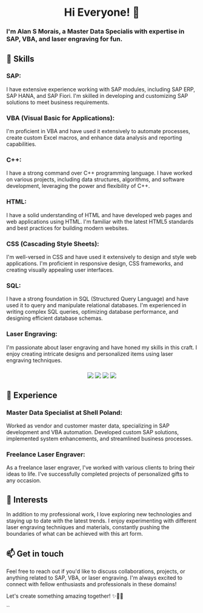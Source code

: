 <div align="center">

# Hi Everyone! 👋

</div>

<h3 align="left">I'm Alan S Morais, a Master Data Specialis with expertise in SAP, VBA, and laser engraving for fun.</h3>

## 🧰 Skills

<h3 align="left">SAP:</h3>
<p align="left">I have extensive experience working with SAP modules, including SAP ERP, SAP HANA, and SAP Fiori. I'm skilled in developing and customizing SAP solutions to meet business requirements.</p>

<h3 align="left">VBA (Visual Basic for Applications):</h3>
<p align="left">I'm proficient in VBA and have used it extensively to automate processes, create custom Excel macros, and enhance data analysis and reporting capabilities.</p>

<h3 align="left">C++:</h3>
<p align="left">I have a strong command over C++ programming language. I have worked on various projects, including data structures, algorithms, and software development, leveraging the power and flexibility of C++.</p>

<h3 align="left">HTML:</h3>
<p align="left">I have a solid understanding of HTML and have developed web pages and web applications using HTML. I'm familiar with the latest HTML5 standards and best practices for building modern websites.</p>

<h3 align="left">CSS (Cascading Style Sheets):</h3>
<p align="left">I'm well-versed in CSS and have used it extensively to design and style web applications. I'm proficient in responsive design, CSS frameworks, and creating visually appealing user interfaces.</p>

<h3 align="left">SQL:</h3>
<p align="left">I have a strong foundation in SQL (Structured Query Language) and have used it to query and manipulate relational databases. I'm experienced in writing complex SQL queries, optimizing database performance, and designing efficient database schemas.</p>

<h3 align="left">Laser Engraving:</h3>
<p align="left">I'm passionate about laser engraving and have honed my skills in this craft. I enjoy creating intricate designs and personalized items using laser engraving techniques.</p>

<h3 align="center"></h3> <h3 align="center"></h3> <h3 align="center"></h3> <h3 align="center"></h3>

<p align="center"><img src="https://img.shields.io/badge/-C++-00599C?style=flat-square&logo=c%2B%2B&logoColor=white"> <img src="https://img.shields.io/badge/-HTML-E34F26?style=flat-square&logo=html5&logoColor=white">  <img src="https://img.shields.io/badge/-VBA-007ACC?style=flat-square&logo=vba&logoColor=white"> <img src="https://img.shields.io/badge/-SQL-4479A1?style=flat-square&logo=postgresql&logoColor=white"></p>


## 💼 Experience

<h3 align="left">Master Data Specialist at Shell Poland:</h3>
<p align="left">Worked as vendor and customer master data, specializing in SAP development and VBA automation. Developed custom SAP solutions, implemented system enhancements, and streamlined business processes.</p>

<h3 align="left">Freelance Laser Engraver:</h3>
<p align="left">As a freelance laser engraver, I've worked with various clients to bring their ideas to life. I've successfully completed projects of personalized gifts to any occasion.</p>

## 🌱 Interests

<p align="left">In addition to my professional work, I love exploring new technologies and staying up to date with the latest trends. I enjoy experimenting with different laser engraving techniques and materials, constantly pushing the boundaries of what can be achieved with this art form.</p>

## 📫 Get in touch

<p align="left">Feel free to reach out if you'd like to discuss collaborations, projects, or anything related to SAP, VBA, or laser engraving. I'm always excited to connect with fellow enthusiasts and professionals in these domains!</p>

<div align="left">

</div>

<p align="left">Let's create something amazing together! ✨🔨🔬</p>
``
